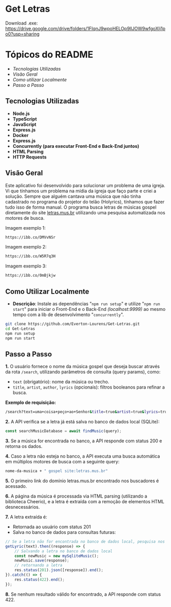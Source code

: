 # Get Letras

Download .exe: https://drive.google.com/drive/folders/1FIqnJ9wpoHELOp9llJOW9wfgoXIj1po0?usp=sharing

# Tópicos do README
- *Tecnologias Utilizadas*
- *Visão Geral*
- *Como utilizar Localmente*
- *Passo a Passo*

## Tecnologias Utilizadas
- **Node.js**
- **TypeScript**
- **JavaScript**
- **Express.js**
- **Docker**
- **Express.js**
- **Concurrently (para executar Front-End e Back-End juntos)**
- **HTML Parsing**
- **HTTP Requests**

## Visão Geral
Este aplicativo foi desenvolvido para solucionar um problema de uma igreja.
Vi que tínhamos um problema na mídia da igreja que faço parte e criei a solução.
Sempre que alguém cantava uma música que não tinha cadastrado no programa do projetor do telão (Holyrics), tínhamos que fazer tudo isso de forma manual.
O programa busca letras de músicas gospel diretamente do site [letras.mus.br](https://www.letras.mus.br/) utilizando uma pesquisa automatizada nos motores de busca.

Imagem exemplo 1:
  ```bash
  https://ibb.co/DMVvNSr
  ```

Imagem exemplo 2:
  ```bash
  https://ibb.co/W5R7q3H
  ```

Imagem exemplo 3:
  ```bash
  https://ibb.co/0mBjkjw
  ```

## Como Utilizar Localmente
- **Descrição**: Instale as dependências "`npm run setup`" e utilize "`npm run start`" para iniciar o Front-End e o Back-End *(localhost:9999)* ao mesmo tempo com a lib de desenvolvimento "`concurrently`".

```bash
git clone https://github.com/Everton-Lourens/Get-Letras.git
cd Get-Letras
npm run setup
npm run start
```

## Passo a Passo

**1.** O usuário fornece o nome da música gospel que deseja buscar através da rota `/search`, utilizando parâmetros de consulta (query params), como:

   - `text` (obrigatório): nome da música ou trecho.
   - `title`, `artist`, `author`, `lyrics` (opcionais): filtros booleanos para refinar a busca.

   **Exemplo de requisição:**

```bash
/search?text=uma+coisa+peço+ao+Senhor&title=true&artist=true&lyrics=true
```

**2.** A API verifica se a letra já está salva no banco de dados local (SQLite):

```ts
const searchMusicDatabase = await findMusic(query);
```

**3.** Se a música for encontrada no banco, a API responde com status 200 e retorna os dados.

**4.** Caso a letra não esteja no banco, a API executa uma busca automática em múltiplos motores de busca com a seguinte query:

```bash
nome-da-musica + " gospel site:letras.mus.br"
```

**5.** O primeiro link do domínio letras.mus.br encontrado nos buscadores é acessado.

**6.** A página da música é processada via HTML parsing (utilizando a biblioteca Cheerio), e a letra é extraída com a remoção de elementos HTML desnecessários.

**7.** A letra extraída é:
  - Retornada ao usuário com status 201
  - Salva no banco de dados para consultas futuras:

```ts
// Se a letra não for encontrada no banco de dados local, pesquisa nos motores de busca
getLyric(text).then((response) => {
    // Salvando a letra no banco de dados local
    const newMusic = new mySqliteMusic();
    newMusic.save(response);
    // retornando a letra
    res.status(201).json([response]).end();
}).catch(() => {
    res.status(422).end();
});
```

**8.** Se nenhum resultado válido for encontrado, a API responde com status 422.